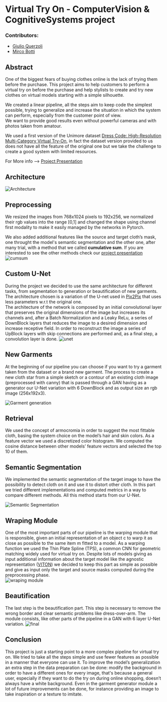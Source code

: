 # Virtual Try On - ComputerVision & CognitiveSystems project

### Contributors:
- [Giulio Querzoli](https://github.com/Giurzo)
- [Mirco Botti](https://github.com/JCobot)

## Abstract
One of the biggest fears of buying clothes online is the lack of trying them before the purchase. This project aims to help customers to perform a virtual try on before the purchase and help stylists to create and try new clothes on virtual models starting with a simple silhouette. <br />

We created a linear pipeline, all the steps aim to keep code the simplest possible, trying to generalize and increase the situation in which the system can perform, especially from the customer point of view.<br />
We want to provide good results even without powerful cameras and with photos taken from amatour.<br />

We used a first version of the Unimore dataset [Dress Code: High-Resolution Multi-Category Virtual Try-On](https://aimagelab.ing.unimore.it/imagelab/page.asp?IdPage=47), in fact the dataset version provided to us does not have all the feature of the original one but we take the challenge to create a good system with limited resources.<br />

For More info --> [Project Presentation](Presentation.pdf)

## Architecture
<img src="img/architecture.jpg" alt="Architecture" title="Architecture">

## Preprocessing
We resized the images from 768x1024 pixels to 192x256, we normalized their rgb values into the range [0,1] and changed the shape using channel first modality to make it easily managed by the networks in Pytorch.

We also added additional features like the source and target cloth’s mask, one throught the model's semantic segmentation and the other one, after many trial, with a method that we called **cumulative sum**. If you are interested to see the other methods check our [project presentation](Presentation.pdf)
<img src="img/preprocess.jpg" alt="cumsum" title="cumsum">

## Custom U-Net
During the project we decided to use the same architecture for different tasks, from segmentation to generation or beautification of new garments. The architecture chosen is a variation of the U-net used in [Pix2Pix](https://arxiv.org/pdf/1611.07004v3.pdf) that uses less parameters w.r.t the original one.<br />
The architecture of the network is composed by an initial convolutional layer that preserves the original dimensions of the image but increases its channels and, after a Batch Normalization and a Leaky ReLu, a series of DownBlock layers that reduces the image to a desired dimension and increase receptive field. In order to reconstruct the image a series of UpBlock layers with skip connections are performed and, as a final step, a convolution layer is done.
<img src="img/u-net-custom.jpg" alt="unet" title="unet">

## New Garments
At the beginning of our pipeline you can choose if you want to try a garment taken from the dataset or a brand new garment. 
The process to create a new cloth star from a simple sketch or a contour of an existing cloth image (preprocessed with canny) that is passed through a GAN having as a generator our U-Net variation with 6 DownBlock and as output size an rgb image (256x192x3).

![Garment generation](img/garment_generation.jpg)

## Retrieval
We used the concept of armocromia in order to suggest the most fittable cloth, basing the system choice on the model’s hair and skin colors. As a feature vector we used a discretized color histogram. We computed the cosine distance between other models’ feature vectors and selected the top 10 of them.

## Semantic Segmentation
We implemented the semantic segmentation of the target image to have the possibility to detect cloth on it and use it to distort other cloth.
In this part we tried different implementations and computed metrics in a way to compare different methods. All this method starts from our U-Net.

![Semantic Segmentation](img/semantic_seg.jpg)

## Wraping Module
One of the most important parts of our pipeline is the warping module that is responsible, given an initial representation of an object c to warp it as close as possible to the same item m fitted to a model. As a warping function we used the Thin Plate Spline (TPS), a common CNN for geometric matching widely used for virtual try on. Despite lots of models giving as input additional information about the target model like the agnostic representation ([VITON](https://github.com/xthan/VITON)) we decided to keep this part as simple as possible and give as input only the target and source masks computed during the preprocessing phase. <br />
![wraping module](img/wraping.jpg)

## Beautification
The last step is the beautification part. This step is necessary to remove the wrong border and clear semantic problems like dress-over-arm. The module consists, like other parts of the pipeline in a GAN with 6 layer U-Net variation.
<img src="img/final.jpg" alt="final" title="final">

## Conclusion
This project is just a starting point to a more complex pipeline for virtual try on. We tried to take all the steps simple and use fewer features as possible in a manner that everyone can use it. To improve the model’s generalization an extra step in the data preparation can be done: modify the background in order to have a different ones for every image, that's because a general user, especially if they want to do the try on during online shopping, doesn’t always have a white background.
Even in the garment generator module a lot of future improvements can be done, for instance providing an image to take inspiration or a texture to imitate.

